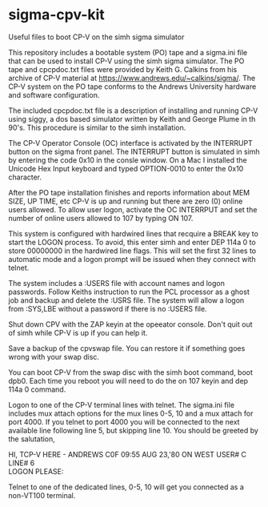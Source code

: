 # sigma-cpv-kit
Useful files to boot CP-V on the simh sigma simulator

This repository includes a bootable system (PO) tape and a sigma.ini file that can be used to install CP-V using the simh sigma simulator.  The PO tape and cpcpdoc.txt files were provided by Keith G. Calkins from his archive of CP-V material at https://www.andrews.edu/~calkins/sigma/.  The CP-V system on the PO tape conforms to the Andrews University hardware and software configuration.

The included cpcpdoc.txt file is a description of installing and running CP-V using siggy, a dos based simulator written by Keith and George Plume in th 90's.  This procedure is similar to the simh installation.

The CP-V Operator Console (OC) interface is activated by the INTERRUPT button  on the sigma front panel.  The INTERRUPT button is simulated in simh by entering the code 0x10 in the consle window.  On a Mac I installed the Unicode Hex Input keyboard and typed OPTION-0010 to enter the 0x10 character.

After the PO tape installation finishes and reports information about MEM SIZE, UP TIME, etc CP-V is up and running but there are zero (0) online users allowed.  To allow user logon, activate the OC INTERRPUT and set the number of online users allowed to 107 by typing ON 107.

This system is configured with hardwired lines that recquire a BREAK key to start the LOGON process.  To avoid, this enter simh and enter DEP 114a 0 to store 00000000 in the hardwired line flags.  This will set the first 32 lines to automatic mode and a logon prompt will be issued when they connect with telnet.

The system includes a :USERS file with account names and logon passwords.  Follow Keiths instruction to run the PCL processor as a ghost job and backup and delete the :USRS file.  The system will allow a logon from :SYS,LBE without a password if there is no :USERS file.

Shut down CPV with the ZAP keyin at the opeeator console.   Don't quit out of simh while CP-V is up if you can help it.  

Save a backup of the cpvswap file.  You can restore it if something goes wrong with your swap disc.

You can boot CP-V from the swap disc with the simh boot command, boot dpb0.  Each time you reboot you will need to do the on 107 keyin and dep 114a 0 command.

Logon to one of the CP-V terminal lines with telnet.  The sigma.ini file includes mux attach options for the mux lines 0-5, 10 and a mux attach for port 4000.  If you telnet to port 4000 you will be connected to the next available line following line 5, but skipping line 10.  You should be greeted by the salutation,  

HI, TCP-V HERE - ANDREWS C0F
09:55 AUG 23,'80 ON WEST   USER# C     LINE# 6  
LOGON PLEASE: 

Telnet to one of the dedicated lines, 0-5, 10 will get you connected as a non-VT100 terminal.
